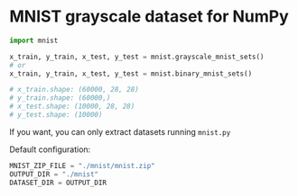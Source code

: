 # MNIST grayscale dataset for NumPy

```python
import mnist

x_train, y_train, x_test, y_test = mnist.grayscale_mnist_sets()
# or
x_train, y_train, x_test, y_test = mnist.binary_mnist_sets()

# x_train.shape: (60000, 28, 28) 
# y_train.shape: (60000,) 
# x_test.shape: (10000, 28, 28) 
# y_test.shape: (10000)
```

If you want, you can only extract datasets running `mnist.py`

Default configuration:

```python
MNIST_ZIP_FILE = "./mnist/mnist.zip"
OUTPUT_DIR = "./mnist"
DATASET_DIR = OUTPUT_DIR
```
